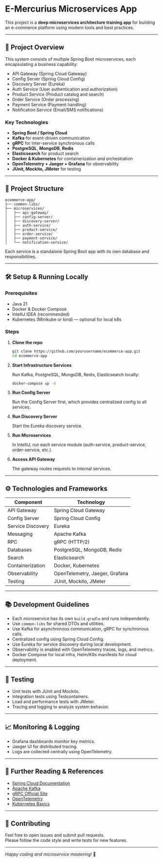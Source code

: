 # E-Mercurius Microservices App

This project is a **deep microservices architecture training app** for building an e-commerce platform using modern tools and best practices.

---

## 🚀 Project Overview

This system consists of multiple Spring Boot microservices, each encapsulating a business capability:

- API Gateway (Spring Cloud Gateway)
- Config Server (Spring Cloud Config)
- Discovery Server (Eureka)
- Auth Service (User authentication and authorization)
- Product Service (Product catalog and search)
- Order Service (Order processing)
- Payment Service (Payment handling)
- Notification Service (Email/SMS notifications)

### Key Technologies

- **Spring Boot / Spring Cloud**
- **Kafka** for event-driven communication
- **gRPC** for inter-service synchronous calls
- **PostgreSQL**, **MongoDB**, **Redis**
- **Elasticsearch** for product search
- **Docker & Kubernetes** for containerization and orchestration
- **OpenTelemetry + Jaeger + Grafana** for observability
- **JUnit, Mockito, JMeter** for testing

---

## 📁 Project Structure

```
ecommerce-app/
├── common-libs/
├── microservices/
│   ├── api-gateway/
│   ├── config-server/
│   ├── discovery-server/
│   ├── auth-service/
│   ├── product-service/
│   ├── order-service/
│   ├── payment-service/
│   └── notification-service/
```

Each service is a standalone Spring Boot app with its own database and responsibilities.

---

## 🛠️ Setup & Running Locally

### Prerequisites

- Java 21
- Docker & Docker Compose
- IntelliJ IDEA (recommended)
- Kubernetes (Minikube or kind) — optional for local k8s

### Steps

1. **Clone the repo**

   ```bash
   git clone https://github.com/yourusername/ecommerce-app.git
   cd ecommerce-app
   ```

2. **Start Infrastructure Services**

   Run Kafka, PostgreSQL, MongoDB, Redis, Elasticsearch locally:

   ```bash
   docker-compose up -d
   ```

3. **Run Config Server**

   Run the Config Server first, which provides centralized config to all services.

4. **Run Discovery Server**

   Start the Eureka discovery service.

5. **Run Microservices**

   In IntelliJ, run each service module (auth-service, product-service, order-service, etc.).

6. **Access API Gateway**

   The gateway routes requests to internal services.

---

## ⚙️ Technologies and Frameworks

| Component         | Technology                     |
|-------------------|--------------------------------|
| API Gateway       | Spring Cloud Gateway           |
| Config Server     | Spring Cloud Config            |
| Service Discovery | Eureka                         |
| Messaging         | Apache Kafka                   |
| RPC               | gRPC (HTTP/2)                  |
| Databases         | PostgreSQL, MongoDB, Redis     |
| Search            | Elasticsearch                  |
| Containerization  | Docker, Kubernetes             |
| Observability     | OpenTelemetry, Jaeger, Grafana |
| Testing           | JUnit, Mockito, JMeter         |

---

## 📚 Development Guidelines

- Each microservice has its own `build.gradle` and runs independently.
- Use `common-libs` for shared DTOs and utilities.
- Use Kafka for asynchronous communication, gRPC for synchronous calls.
- Centralized config using Spring Cloud Config.
- Use Eureka for service discovery during local development.
- Observability is enabled with OpenTelemetry traces, logs, and metrics.
- Docker Compose for local infra, Helm/K8s manifests for cloud deployment.

---

## 🧪 Testing

- Unit tests with JUnit and Mockito.
- Integration tests using Testcontainers.
- Load and performance tests with JMeter.
- Tracing and logging to analyze system behavior.

---

## 📈 Monitoring & Logging

- Grafana dashboards monitor key metrics.
- Jaeger UI for distributed tracing.
- Logs are collected centrally using OpenTelemetry.

---

## 📖 Further Reading & References

- [Spring Cloud Documentation](https://spring.io/projects/spring-cloud)
- [Apache Kafka](https://kafka.apache.org/)
- [gRPC Official Site](https://grpc.io/)
- [OpenTelemetry](https://opentelemetry.io/)
- [Kubernetes Basics](https://kubernetes.io/docs/tutorials/kubernetes-basics/)

---

## 🔧 Contributing

Feel free to open issues and submit pull requests.  
Please follow the code style and write tests for new features.

---

*Happy coding and microservice mastering!* 🚀

